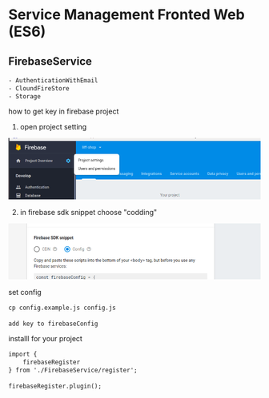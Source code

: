 # Service Management Fronted Web (ES6)

## FirebaseService

    - AuthenticationWithEmail
    - CloundFireStore
    - Storage

how to get key in firebase project

1. open project setting

![project setting](/img/project-setting.png)

2. in firebase sdk snippet choose "codding"

![get key](/img/get-key.png)

set config
```
cp config.example.js config.js

add key to firebaseConfig

```

installl for your project
```
import {
    firebaseRegister
} from './FirebaseService/register';

firebaseRegister.plugin();
```
